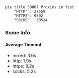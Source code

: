 
```mermaid
pie title 59867 Proxies in list
    "HTTP" : 27559
    "HTTPS": 9592
    "SOCKS" : 30514
```

### Some Info
#### Average Timeout

- mixed: 3.6s
- http: 1.9s
- https: 8.2s
- socks: 5.2s
